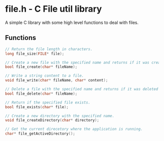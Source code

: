 # file.h - C File util library

A simple C library with some high level functions to deal with files.

## Functions

```c
// Return the file length in characters.
long file_size(FILE* file);

// Create a new file with the specified name and returns if it was created with success.
bool file_create(char* fileName);

// Write a string content to a file.
void file_write(char* fileName, char* content);

// Delete a file with the specified name and returns if it was deleted with success.
bool file_delete(char* fileName);

// Return if the specified file exists.
bool file_exists(char* file);

// Create a new directory with the specified name.
void file_createDirectory(char* directory);

// Get the current direcetory where the application is running.
char* file_getActiveDirectory();
```
